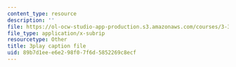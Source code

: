 ```yaml
---
content_type: resource
description: ''
file: https://ol-ocw-studio-app-production.s3.amazonaws.com/courses/3-320-atomistic-computer-modeling-of-materials-sma-5107-spring-2005/89b7d1eee6e298f07f6d5852269c8ecf_U5SKba2lCuw.srt
file_type: application/x-subrip
resourcetype: Other
title: 3play caption file
uid: 89b7d1ee-e6e2-98f0-7f6d-5852269c8ecf
---
```

